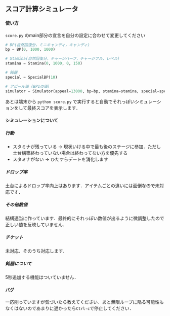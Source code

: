 ## スコア計算シミュレータ

#### 使い方
`score.py` のmain部分の宣言を自分の設定に合わせて変更してください
```python
# BP(自然回復分，ミニキャンディ，キャンディ)
bp = BP(0, 1000, 1000)

# Stamina(自然回復分，チャージハーフ，チャージフル，レベル)
stamina = Stamina(0, 1000, 0, 150)

# 鈍器
special = SpecialBP(10)

# アピール値 (BP1の値)
simulator = Simulator(appeal=13000, bp=bp, stamina=stamina, special=special)
```
あとは端末から `python score.py` で実行すると自動でそれっぽいシミュレーションをして最終スコアを表示します．

#### シミュレーションについて
##### 行動
* スタミナが残っている -> 現状いける中で最も後のステージに参加．ただし土台構築終わっていない場合は終わってない方を優先する
* スタミナがない -> ひたすらデートを消化します

##### ドロップ率
土台によるドロップ率向上はあります．アイテムごとの違いには~~面倒なので~~未対応です．

##### その他数値
結構適当に作っています．最終的にそれっぽい数値が出るように微調整したので正しい値を反映していません．

##### チケット
未対応．そのうち対応します．

##### 鈍器について
5秒追加する機能はついていません．


#### バグ
一応削っていますが気づいたら教えてください．あと無限ループに陥る可能性もなくはないのであまりに遅かったら`Ctrl-c`で停止してください．
